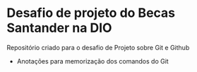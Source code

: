 # Desafio de projeto do Becas Santander na DIO
Repositório criado para o desafio de Projeto sobre Git e Github
 - Anotações para memorização dos comandos do Git
